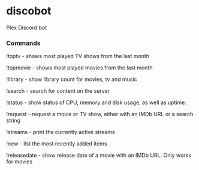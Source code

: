 # discobot

Plex Discord bot


### Commands
!toptv - shows most played TV shows from the last month

!topmovie - shows most played movies from the last month

!library - show library count for movies, tv and music

!search - search for content on the server

!status - show status of CPU, memory and disk usage, as well as uptime.

!request - request a movie or TV show, either with an IMDb URL or a search string

!streams - print the currently active streams

!new - list the most recently added items

!releasedate - show release date of a movie with an IMDb URL. Only works for movies
